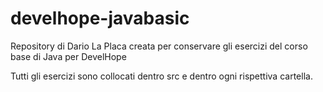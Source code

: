 # develhope-javabasic
Repository di Dario La Placa creata per conservare gli esercizi del corso base di Java per DevelHope

Tutti gli esercizi sono collocati dentro src e dentro ogni rispettiva cartella.
